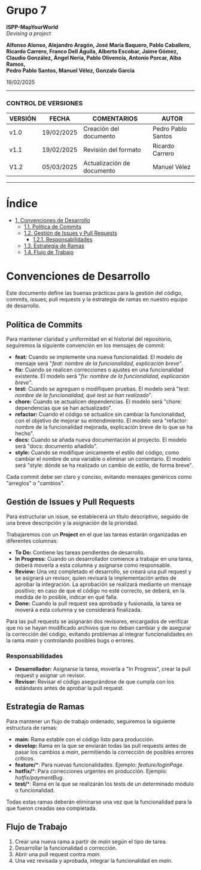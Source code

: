 # Grupo 7

**ISPP-MapYourWorld**  
_Devising a project_

**Alfonso Alonso, Alejandro Aragón, José María Baquero, Pablo Caballero,  
Ricardo Carrero, Franco Dell Águila, Alberto Escobar, Jaime Gómez,  
Claudio González, Ángel Neria, Pablo Olivencia, Antonio Porcar, Alba Ramos,  
Pedro Pablo Santos, Manuel Vélez, Gonzalo García**

19/02/2025

---

### CONTROL DE VERSIONES

| **VERSIÓN** | **FECHA**    | **COMENTARIOS**               | **AUTOR**                        |
|-------------|--------------|-------------------------------|----------------------------------|
| v1.0        | 19/02/2025   | Creación del documento        | Pedro Pablo Santos               |
| v1.1        | 19/02/2025   | Revisión del formato          | Ricardo Carrero                  |
| V1.2        | 05/03/2025   | Actualización de documento    | Manuel Vélez                     |

---

# Índice

- [1. Convenciones de Desarrollo](#convenciones-de-desarrollo)
  - [1.1. Política de Commits](#política-de-commits)
  - [1.2. Gestión de Issues y Pull Requests](#gestión-de-issues-y-pull-requests)
    - [1.2.1. Responsabilidades](#responsabilidades)
  - [1.3. Estrategia de Ramas](#estrategia-de-ramas)
  - [1.4. Flujo de Trabajo](#flujo-de-trabajo)

# Convenciones de Desarrollo

Este documento define las buenas prácticas para la gestión del código, commits, issues, pull requests y la estrategia de ramas en nuestro equipo de desarrollo.

## Política de Commits

Para mantener claridad y uniformidad en el historial del repositorio, seguiremos la siguiente convención en los mensajes de commit:

- **feat:** Cuando se implemente una nueva funcionalidad. El modelo de mensaje será "*feat: nombre de la funcionalidad, explicación breve*".
- **fix:** Cuando se realicen correcciones o ajustes en una funcionalidad existente. El modelo será "*fix: nombre de la funcionalidad, explicación breve*".
- **test:** Cuando se agreguen o modifiquen pruebas. El modelo será "*test: nombre de la funcionalidad, qué test se han realizado*".
- **chore:** Cuando se actualicen dependencias. El modelo será "chore: dependencias que se han actualizado".
- **refactor:** Cuando el código se actualice sin cambiar la funcionalidad, con el objetivo de mejorar su entendimiento. El modelo será "refactor: nombre de la funcionalidad mejorada, explicación breve de lo que se ha hecho".
- **docs:** Cuando se añada nueva documentación al proyecto. El modelo será "docs: documento añadido".
- **style:** Cuando se modifique únicamente el estilo del código, como cambiar el nombre de una variable o eliminar un comentario. El modelo será "style: dónde se ha realizado un cambio de estilo, de forma breve".

Cada commit debe ser claro y conciso, evitando mensajes genéricos como "arreglos" o "cambios".

## Gestión de Issues y Pull Requests

Para estructurar un issue, se establecerá un título descriptivo, seguido de una breve descripción y la asignación de la prioridad.

Trabajaremos con un **Project** en el que las tareas estarán organizadas en diferentes columnas:

- **To Do:** Contiene las tareas pendientes de desarrollo.
- **In Progress:** Cuando un desarrollador comience a trabajar en una tarea, deberá moverla a esta columna y asignarse como responsable.
- **Review:** Una vez completado el desarrollo, se creará una pull request y se asignará un revisor, quien revisará la implementación antes de aprobar la integración. La aprobación se realizará mediante un mensaje positivo; en caso de que el código no esté correcto, se deberá, en la medida de lo posible, indicar en qué falla.
- **Done:** Cuando la pull request sea aprobada y fusionada, la tarea se moverá a esta columna y se considerará finalizada.

Para las pull requests se asignarán dos revisores, encargados de verificar que no se hayan modificado archivos que no deban cambiar y de asegurar la corrección del código, evitando problemas al integrar funcionalidades en la rama *main* y controlando posibles bugs o errores.

### Responsabilidades

- **Desarrollador:** Asignarse la tarea, moverla a "In Progress", crear la pull request y asignar un revisor.
- **Revisor:** Revisar el código asegurándose de que cumpla con los estándares antes de aprobar la pull request.

## Estrategia de Ramas

Para mantener un flujo de trabajo ordenado, seguiremos la siguiente estructura de ramas:

- **main:** Rama estable con el código listo para producción.
- **develop:** Rama en la que se enviarán todas las pull requests antes de pasar los cambios a *main*, permitiendo la corrección de posibles errores críticos.
- **feature/***: Para nuevas funcionalidades. Ejemplo: *feature/loginPage*.
- **hotfix/***: Para correcciones urgentes en producción. Ejemplo: *hotfix/paymentBug*.
- **test/***: Rama en la que se realizarán los tests de un determinado módulo o funcionalidad.

Todas estas ramas deberán eliminarse una vez que la funcionalidad para la que fueron creadas sea completada.

## Flujo de Trabajo

1. Crear una nueva rama a partir de *main* según el tipo de tarea.
2. Desarrollar la funcionalidad o corrección.
3. Abrir una pull request contra *main*.
4. Una vez revisada y aprobada, integrar la funcionalidad en *main*.
